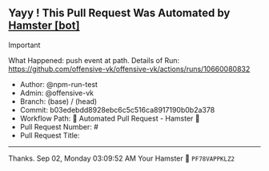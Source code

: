 ## Yayy ! This Pull Request Was Automated by [Hamster [bot]](https://github.com/npm-run-test)

> [!IMPORTANT]
> What Happened: push event at  path.
> Details of Run: https://github.com/offensive-vk/offensive-vk/actions/runs/10660080832

- Author: @npm-run-test
- Admin: @offensive-vk
- Branch:  (base) /  (head)
- Commit: b03edebdd8928ebc6c5c516ca8917190b0b2a378
- Workflow Path: 🤖 Automated Pull Request - Hamster 🐹
- Pull Request Number: #
- Pull Request Title: 

---

Thanks.
Sep 02, Monday 03:09:52 AM
Your Hamster 🐹 <code>PF78VAPPKLZ2</code>
